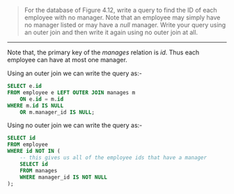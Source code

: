 > For the database of Figure 4.12, write a query to find the ID of each employee with no manager. Note that an employee may simply have no manager listed or may have a _null_ manager. Write your query using an outer join and then write it again using no outer join at all.

---

Note that, the primary key of the _manages_ relation is _id_. Thus each employee can have at most one manager.

Using an outer join we can write the query as:-

```sql
SELECT e.id
FROM employee e LEFT OUTER JOIN manages m 
    ON e.id = m.id
WHERE m.id IS NULL 
    OR m.manager_id IS NULL;
```

Using no outer join we can write the query as:-

```sql
SELECT id
FROM employee
WHERE id NOT IN (
    -- this gives us all of the employee ids that have a manager
    SELECT id
    FROM manages
    WHERE manager_id IS NOT NULL
);
```
